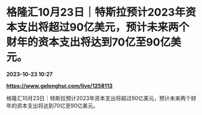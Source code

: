 # 格隆汇10月23日｜特斯拉预计2023年资本支出将超过90亿美元，预计未来两个财年的资本支出将达到70亿至90亿美元。

**2023-10-23 10:27**

**https://www.gelonghui.com/live/1258113**

格隆汇10月23日｜特斯拉预计2023年资本支出将超过90亿美元，预计未来两个财年的资本支出将达到70亿至90亿美元。
